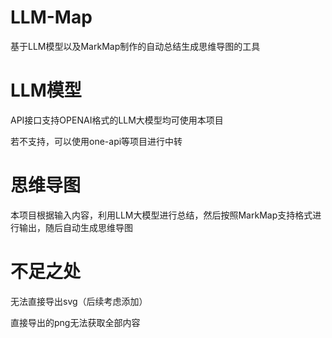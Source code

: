 # LLM-Map
基于LLM模型以及MarkMap制作的自动总结生成思维导图的工具

# LLM模型
API接口支持OPENAI格式的LLM大模型均可使用本项目

若不支持，可以使用one-api等项目进行中转

# 思维导图
本项目根据输入内容，利用LLM大模型进行总结，然后按照MarkMap支持格式进行输出，随后自动生成思维导图

# 不足之处
无法直接导出svg（后续考虑添加）

直接导出的png无法获取全部内容
